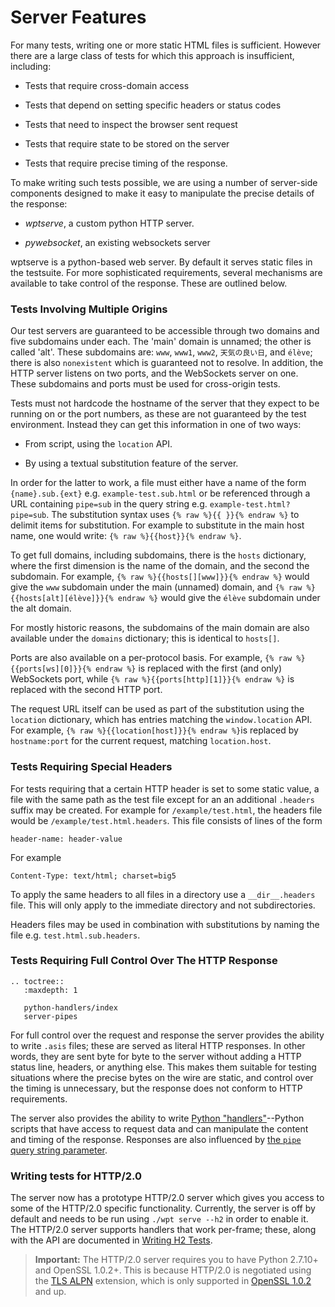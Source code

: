 # Server Features

For many tests, writing one or more static HTML files is
sufficient. However there are a large class of tests for which this
approach is insufficient, including:

* Tests that require cross-domain access

* Tests that depend on setting specific headers or status codes

* Tests that need to inspect the browser sent request

* Tests that require state to be stored on the server

* Tests that require precise timing of the response.

To make writing such tests possible, we are using a number of
server-side components designed to make it easy to manipulate the
precise details of the response:

* *wptserve*, a custom python HTTP server.

* *pywebsocket*, an existing websockets server

wptserve is a python-based web server. By default it serves static
files in the testsuite. For more sophisticated requirements, several
mechanisms are available to take control of the response. These are
outlined below.

### Tests Involving Multiple Origins

Our test servers are guaranteed to be accessible through two domains
and five subdomains under each. The 'main' domain is unnamed; the
other is called 'alt'. These subdomains are: `www`, `www1`, `www2`,
`天気の良い日`, and `élève`; there is also `nonexistent` which is
guaranteed not to resolve. In addition, the HTTP server listens on two
ports, and the WebSockets server on one. These subdomains and ports
must be used for cross-origin tests.

Tests must not hardcode the hostname of the server that they expect to
be running on or the port numbers, as these are not guaranteed by the
test environment. Instead they can get this information in one of two
ways:

* From script, using the `location` API.

* By using a textual substitution feature of the server.

In order for the latter to work, a file must either have a name of the
form `{name}.sub.{ext}` e.g. `example-test.sub.html` or be referenced
through a URL containing `pipe=sub` in the query string
e.g. `example-test.html?pipe=sub`. The substitution syntax uses `{%
raw %}{{ }}{% endraw %}` to delimit items for substitution. For
example to substitute in the main host name, one would write:
`{% raw %}{{host}}{% endraw %}`.

To get full domains, including subdomains, there is the `hosts`
dictionary, where the first dimension is the name of the domain, and
the second the subdomain. For example, `{% raw %}{{hosts[][www]}}{%
endraw %}` would give the `www` subdomain under the main (unnamed)
domain, and `{% raw %}{{hosts[alt][élève]}}{% endraw %}` would give
the `élève` subdomain under the alt domain.

For mostly historic reasons, the subdomains of the main domain are
also available under the `domains` dictionary; this is identical to
`hosts[]`.

Ports are also available on a per-protocol basis. For example, `{% raw
%}{{ports[ws][0]}}{% endraw %}` is replaced with the first (and only)
WebSockets port, while `{% raw %}{{ports[http][1]}}{% endraw %}` is
replaced with the second HTTP port.

The request URL itself can be used as part of the substitution using
the `location` dictionary, which has entries matching the
`window.location` API. For example, `{% raw %}{{location[host]}}{%
endraw %}`is replaced by `hostname:port` for the current request,
matching `location.host`.


### Tests Requiring Special Headers

For tests requiring that a certain HTTP header is set to some static
value, a file with the same path as the test file except for an an
additional `.headers` suffix may be created. For example for
`/example/test.html`, the headers file would be
`/example/test.html.headers`. This file consists of lines of the form

    header-name: header-value

For example

    Content-Type: text/html; charset=big5

To apply the same headers to all files in a directory use a
`__dir__.headers` file. This will only apply to the immediate
directory and not subdirectories.

Headers files may be used in combination with substitutions by naming
the file e.g. `test.html.sub.headers`.


### Tests Requiring Full Control Over The HTTP Response

```eval_rst
.. toctree::
   :maxdepth: 1

   python-handlers/index
   server-pipes
```

For full control over the request and response the server provides the ability
to write `.asis` files; these are served as literal HTTP responses. In other
words, they are sent byte for byte to the server without adding a HTTP status
line, headers, or anything else. This makes them suitable for testing
situations where the precise bytes on the wire are static, and control over the
timing is unnecessary, but the response does not conform to HTTP requirements.

The server also provides the ability to write [Python
"handlers"](python-handlers/index)--Python scripts that have access to request
data and can manipulate the content and timing of the response. Responses are
also influenced by [the `pipe` query string parameter](server-pipes).

### Writing tests for HTTP/2.0

The server now has a prototype HTTP/2.0 server which gives you access to
some of the HTTP/2.0 specific functionality. Currently, the server is off
by default and needs to be run using `./wpt serve --h2` in order to enable it.
The HTTP/2.0 server supports handlers that work per-frame; these, along with the
API are documented in [Writing H2 Tests](h2tests).

> <b>Important:</b> The HTTP/2.0 server requires you to have Python 2.7.10+
and OpenSSL 1.0.2+. This is because HTTP/2.0 is negotiated using the
[TLS ALPN](https://tools.ietf.org/html/rfc7301) extension, which is only supported in [OpenSSL 1.0.2](https://www.openssl.org/news/openssl-1.0.2-notes.html) and up.

